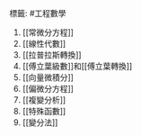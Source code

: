 標籤: #工程數學 

1. [[常微分方程]]
2. [[線性代數]]
3. [[拉普拉斯轉換]]
4. [[傅立葉級數]]和[[傅立葉轉換]]
5. [[向量微積分]]
6. [[偏微分方程]]
7. [[複變分析]]
8. [[特殊函數]]
9. [[變分法]]